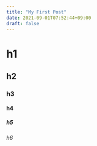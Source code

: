 ```yaml
---
title: "My First Post"
date: 2021-09-01T07:52:44+09:00
draft: false
---
```


# h1

## h2

### h3

#### h4

##### h5

###### h6
